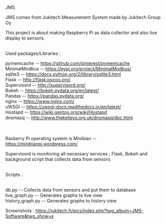 JMS

JMS comes from Jukitech Measurement System made by Jukitech Group Oy<br>

This project is about making Raspberry Pi as data collector and also live display to sensors. <br><br>

Used packages/Libraries : <br>

pymemcache  --  https://github.com/pinterest/pymemcache <br>
MinimalModbus  --  https://pypi.org/project/MinimalModbus/ <br>
sqlite3  --   https://docs.python.org/2/library/sqlite3.html <br> 
Flask  --  http://flask.pocoo.org/ <br>
Supervisord  --  http://supervisord.org/ <br>
Bokeh  --  https://bokeh.pydata.org/en/latest/ <br>
Pandas  --  https://pandas.pydata.org/ <br>
nginx  --  https://www.nginx.com/<br>
uWSGI  --  https://uwsgi-docs.readthedocs.io/en/latest/ <br>
Hostapd  --  https://wiki.gentoo.org/wiki/Hostapd <br>
dnsmasq  --  http://www.thekelleys.org.uk/dnsmasq/doc.html

<br><br>
Rasberry Pi operating system is Minibian  --  https://minibianpi.wordpress.com/ <br>

Supervisord is monitoring all necessary services ; Flask, Bokeh and background script that collects data from sensors<br><br>

Scripts : <br><br>

db.py   --  Collects data from sensors and put them to database <br>
live_graph.py  --  Generates graphs to live view <br>
history_graph.py  -- Generates graphs to history view <br>


Screenshots : https://jukitech.fi/pics/index.php?twg_album=JMS-Software&twg_show=x
